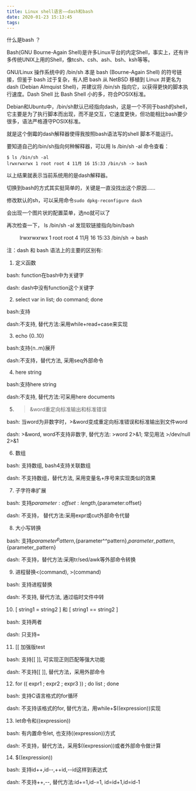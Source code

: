```yaml
---
title: Linux shell语言——dash和bash
date: 2020-01-23 15:13:45
tags:
---
```


什么是bash ？

Bash(GNU Bourne-Again Shell)是许多Linux平台的内定Shell，事实上，还有许多传统UNIX上用的Shell，像tcsh、csh、ash、bsh、ksh等等。

GNU/Linux 操作系统中的 /bin/sh 本是 bash (Bourne-Again Shell) 的符号链接，但鉴于 bash 过于复杂，有人把 bash 从 NetBSD 移植到 Linux 并更名为 dash (Debian Almquist Shell)，并建议将 /bin/sh 指向它，以获得更快的脚本执行速度。Dash Shell 比 Bash Shell 小的多，符合POSIX标准。

Debian和Ubuntu中，/bin/sh默认已经指向dash，这是一个不同于bash的shell，它主要是为了执行脚本而出现，而不是交互，它速度更快，但功能相比bash要少很多，语法严格遵守POSIX标准。

就是这个倒霉的dash解释器使得我按照bash语法写的shell 脚本不能运行。

要知道自己的/bin/sh指向何种解释器，可以用 ls /bin/sh -al 命令查看：
```
$ ls /bin/sh -al
lrwxrwxrwx 1 root root 4 11月 16 15:33 /bin/sh -> bash	
```

以上结果就表示当前系统用的是dash解释器。

切换到bash的方式其实挺简单的，关键是一直没找出这个原因……

修改默认的sh，可以采用命令`sudo dpkg-reconfigure dash`

会出现一个图片状的配置菜单，选no就可以了

再次检查一下， ls /bin/sh -al 发现软链接指向/bin/bash

         lrwxrwxrwx 1 root root 4 11月 16 15:33 /bin/sh -> bash



注：dash 和 bash 语法上的主要的区别有:

1. 定义函数

bash: function在bash中为关键字

dash: dash中没有function这个关键字

2. select var in list; do command; done

bash:支持

dash:不支持, 替代方法:采用while+read+case来实现

3. echo {0..10}

bash:支持{n..m}展开

dash:不支持，替代方法, 采用seq外部命令

4. here string

bash:支持here string

dash:不支持, 替代方法:可采用here documents

5. >&word重定向标准输出和标准错误

bash: 当word为非数字时，>&word变成重定向标准错误和标准输出到文件word

dash: >&word, word不支持非数字, 替代方法: >word 2>&1; 常见用法 >/dev/null 2>&1

6. 数组

bash: 支持数组, bash4支持关联数组

dash: 不支持数组，替代方法, 采用变量名+序号来实现类似的效果

7. 子字符串扩展

bash: 支持${parameter:offset:length},${parameter:offset}

dash: 不支持， 替代方法:采用expr或cut外部命令代替

8. 大小写转换

bash: 支持${parameter^pattern},${parameter^^pattern},${parameter,pattern},${parameter,,pattern}

dash: 不支持，替代方法:采用tr/sed/awk等外部命令转换

9. 进程替换<(command), >(command)

bash: 支持进程替换

dash: 不支持, 替代方法, 通过临时文件中转

10. [ string1 = string2 ] 和 [ string1 == string2 ]

bash: 支持两者

dash: 只支持=

11. [[ 加强版test

bash: 支持[[ ]], 可实现正则匹配等强大功能

dash: 不支持[[ ]], 替代方法，采用外部命令

12. for (( expr1 ; expr2 ; expr3 )) ; do list ; done

bash: 支持C语言格式的for循环

dash: 不支持该格式的for, 替代方法，用while+$((expression))实现

13. let命令和((expression))

bash: 有内置命令let, 也支持((expression))方式

dash: 不支持，替代方法，采用$((expression))或者外部命令做计算

14. $((expression))

bash: 支持id++,id--,++id,--id这样到表达式

dash: 不支持++,--, 替代方法:id+=1,id-=1, id=id+1,id=id-1
